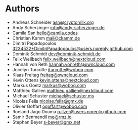 <!--
  - SPDX-FileCopyrightText: 2025 Nextcloud GmbH and Nextcloud contributors
  - SPDX-FileCopyrightText: 2017 ownCloud GmbH
  - SPDX-License-Identifier: GPL-2.0-or-later
-->
# Authors

- Andreas Schneider <asn@cryptomilk.org>
- Andy Scherzinger <info@andy-scherzinger.de>
- Camila San <hello@camila.codes>
- Christian Kamm <mail@ckamm.de>
- Dimitri Papadopoulos <3234522+DimitriPapadopoulos@users.noreply.github.com>
- Dominik Schmidt <dev@dominik-schmidt.de>
- Felix Weilbach <felix.weilbach@nextcloud.com>
- Hannah von Reth <hannah.vonreth@owncloud.com>
- Jocelyn Turcotte <jturcotte@woboq.com>
- Klaas Freitag <freitag@owncloud.com>
- Kevin Ottens <kevin.ottens@nextcloud.com>
- Markus Goetz <markus@woboq.com>
- Matthieu Gallien <matthieu.gallien@nextcloud.com>
- Michael Schuster <michael@schuster.ms>
- Nicolas Fella <nicolas.fella@gmx.de>
- Olivier Goffart <ogoffart@woboq.com>
- Roeland Jago Douma <rullzer@users.noreply.github.com>
- Samir Benmendil <me@rmz.io>
- Stephan Beyer <s-beyer@gmx.net>
